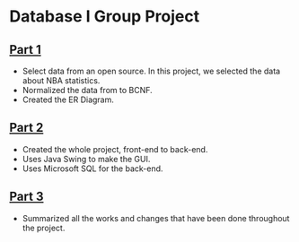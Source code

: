 # Database I Group Project
## [Part 1](/Part1-Project)
- Select data from an open source. In this project, we selected the data about NBA statistics.
- Normalized the data from to BCNF.
- Created the ER Diagram.
  
## [Part 2](/Part2-Project/Part2-FINAL-COMP3380)
- Created the whole project, front-end to back-end.
- Uses Java Swing to make the GUI.
- Uses Microsoft SQL for the back-end.

## [Part 3](/Part3-Project)
- Summarized all the works and changes that have been done throughout the project.

